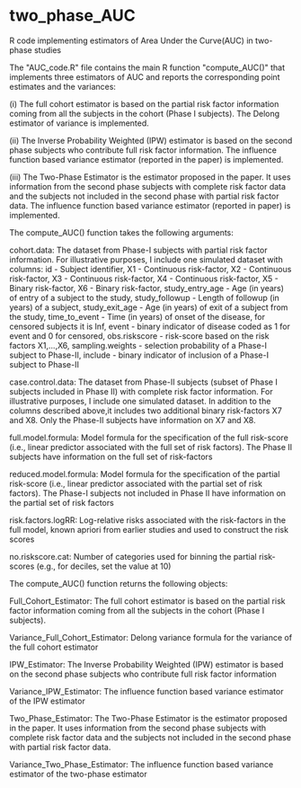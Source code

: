 # two_phase_AUC
R code implementing estimators of Area Under the Curve(AUC) in two-phase studies

The "AUC_code.R" file contains the main R function "compute_AUC()" that implements three estimators of AUC and reports the corresponding point estimates and the variances: 

(i) The full cohort estimator is based on the partial risk factor information coming from all the subjects in the cohort     (Phase I subjects). The Delong estimator of variance is implemented.

(ii) The Inverse Probability Weighted (IPW) estimator is based on the second phase subjects who contribute full risk factor information. The influence function based variance estimator (reported in the paper) is implemented.

(iii) The Two-Phase Estimator is the estimator proposed in the paper. It uses information from the second phase subjects with complete risk factor data and the subjects not included in the second phase with partial risk factor data. The influence function based variance estimator (reported in paper) is implemented.

The compute_AUC() function takes the following arguments:

cohort.data: The dataset from Phase-I subjects with partial risk factor information. For illustrative purposes, I include one simulated dataset with columns: 
                 id - Subject identifier,
                 X1 - Continuous risk-factor,
                 X2 - Continuous risk-factor,
                 X3 - Continuous risk-factor,
                 X4 - Continuous risk-factor,
                 X5 - Binary risk-factor,
                 X6 - Binary risk-factor,
                 study_entry_age - Age (in years) of entry of a subject to the study,
                 study_followup - Length of followup (in years) of a subject,
                 study_exit_age - Age (in years) of exit of a subject from the study,
                 time_to_event - Time (in years) of onset of the disease, for censored subjects it is Inf,
                 event - binary indicator of disease coded as 1 for event and 0 for censored,
                 obs.riskscore - risk-score based on the risk factors X1,...,X6,
                 sampling.weights - selection probability of a Phase-I subject to Phase-II,
                 include - binary indicator of inclusion of a Phase-I subject to Phase-II
              
case.control.data: The dataset from Phase-II subjects (subset of Phase I subjects included in Phase II) with complete risk factor information. For illustrative purposes, I include one simulated dataset. In addition to the columns described above,it includes two additional binary risk-factors X7 and X8. Only the Phase-II subjects have information on X7 and X8.

full.model.formula: Model formula for the specification of the full risk-score (i.e., linear predictor associated with the full set of risk factors). The Phase II subjects have information on the full set of risk-factors

reduced.model.formula: Model formula for the specification of the partial risk-score (i.e., linear predictor associated with the partial set of risk factors). The Phase-I subjects not included in Phase II have information on the partial set of risk factors

risk.factors.logRR: Log-relative risks associated with the risk-factors in the full model, known apriori from earlier studies and used to construct the risk scores

no.riskscore.cat: Number of categories used for binning the partial risk-scores (e.g., for deciles, set the value at 10)

The compute_AUC() function returns the following objects:

Full_Cohort_Estimator: The full cohort estimator is based on the partial risk factor information coming from all the subjects in the cohort (Phase I subjects). 

Variance_Full_Cohort_Estimator: Delong variance formula for the variance of the full cohort estimator

IPW_Estimator: The Inverse Probability Weighted (IPW) estimator is based on the second phase subjects who contribute full risk factor information

Variance_IPW_Estimator: The influence function based variance estimator of the IPW estimator

Two_Phase_Estimator: The Two-Phase Estimator is the estimator proposed in the paper. It uses information from the second phase subjects with complete risk factor data and the subjects not included in the second phase with partial risk factor data.

Variance_Two_Phase_Estimator: The influence function based variance estimator of the two-phase estimator




  
